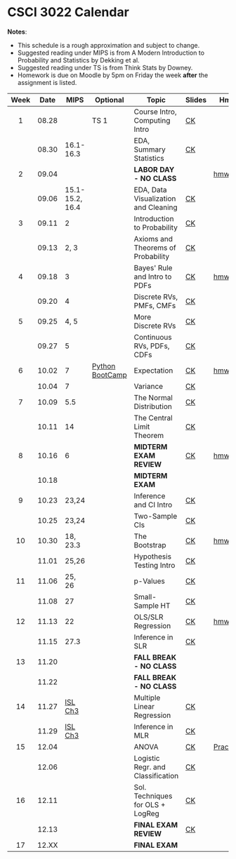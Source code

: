 # CSCI 3022 Calendar

**Notes**:
- This schedule is a rough approximation and subject to change.
- Suggested reading under MIPS is from A Modern Introduction to Probability and Statistics by Dekking et al. 
- Suggested reading under TS is from Think Stats by Downey. 
- Homework is due on Moodle by 5pm on Friday the week **after** the assignment is listed. 

|Week	| Date 		   | MIPS                 | Optional |        Topic             	       | Slides       | Hmwk  	  | 
|:-----:|:------------:| ---------------------|----------|-------------------------------------|--------------|-----------|
|1      | 08.28        |                      | TS 1     |Course Intro, Computing Intro 	   |[CK](https://goo.gl/JmqTbf)|| 
|       | 08.30        | 16.1-16.3            |          |EDA, Summary Statistics 			   |[CK](https://goo.gl/xt5Lvp) || 
|2      | 09.04        |                      |          |**LABOR DAY - NO CLASS**             |			    |	[hmwk1](https://github.com/chrisketelsen/csci3022/tree/master/hmwk/hmwk01)	| 
|       | 09.06        | 15.1-15.2, 16.4      |          |EDA, Data Visualization and Cleaning |[CK](https://goo.gl/RCJ9fh) || 
|3      | 09.11        | 2                    |          |Introduction to Probability   	   | [CK](https://goo.gl/oySGY7)		    |			| 
|       | 09.13        | 2, 3                 |          |Axioms and Theorems of Probability   | [CK](https://goo.gl/sjP8Hd)|			| 
|4      | 09.18        | 3                    |          |Bayes' Rule and Intro to PDFs		   | [CK](https://www.cs.colorado.edu/~ketelsen/files/courses/csci3022/slides/lesson06.pdf)     |	[hmwk2](https://github.com/chrisketelsen/csci3022/tree/master/hmwk/hmwk02)	| 
|       | 09.20        | 4                    |          |Discrete RVs, PMFs, CMFs             | [CK](https://goo.gl/37g8Fc)		    |			| 
|5      | 09.25        | 4, 5                 |          |More Discrete RVs		   |	[CK](https://goo.gl/X35qPi)		    |			| 
|       | 09.27        | 5                    |          |Continuous RVs, PDFs, CDFs           |[CK](https://goo.gl/oR3dcs)|			| 
|6      | 10.02        | 7                    | [Python BootCamp](https://github.com/dblarremore/csci3022/tree/master/pythonbootcamp)         |Expectation                          |[CK](https://www.cs.colorado.edu/~ketelsen/files/courses/csci3022/slides/lesson10.pdf)|	[hmwk3](https://github.com/chrisketelsen/csci3022/tree/master/hmwk/hmwk03)	| 
|       | 10.04        | 7                    |          |Variance                             | [CK](https://goo.gl/M7GA3T)| 			|
|7      | 10.09        | 5.5                  |          |The Normal Distribution              |[CK](https://goo.gl/eymTUV)|			| 
|       | 10.11        | 14                   |          |The Central Limit Theorem            |[CK](https://goo.gl/t67d25)|			| 
|8      | 10.16        | 6                    |          |**MIDTERM EXAM REVIEW**               |	[CK](https://www.cs.colorado.edu/~ketelsen/files/courses/csci3022/slides/3022-Review-Scratch.pdf)		    |	[hmwk4](https://github.com/chrisketelsen/csci3022/tree/master/hmwk/hmwk04)	| 
|       | 10.18        |                      |          |**MIDTERM EXAM**                     |			    |			| 
|9      | 10.23        |  23,24                    |          |Inference and CI Intro        | [CK](https://www.cs.colorado.edu/~ketelsen/files/courses/csci3022/slides/lesson14.pdf)| 
|       | 10.25        |  23,24                    |          |Two-Sample CIs| 		        [CK](https://www.cs.colorado.edu/~ketelsen/files/courses/csci3022/slides/lesson15.pdf)|	| 
|10     | 10.30        |  18, 23.3 |          |The Bootstrap              |	[CK](https://goo.gl/1Kf1xk)|	[hmwk5](https://github.com/chrisketelsen/csci3022/tree/master/hmwk/hmwk05)	| 
|       | 11.01| 25,26|          |Hypothesis Testing Intro |	[CK](https://goo.gl/D6jZcd)| 
|11     | 11.06        | 25, 26                     |          |p-Values|	[CK](https://goo.gl/THAj7N)|			| 
|       | 11.08        | 27                     |          |Small-Sample HT             |	[CK](https://goo.gl/xohzsm)		    |			| 
|12     | 11.13        | 22                   |          |OLS/SLR Regression    |[CK](https://goo.gl/ZroGr4)|	[hmwk6](https://github.com/chrisketelsen/csci3022/tree/master/hmwk/hmwk06)	| 
|       | 11.15 | 27.3  |          |Inference in SLR|	[CK](https://goo.gl/UZ9nbY)|			| 
|13     | 11.20        |                      |          |**FALL BREAK - NO CLASS**            |			    |			| 
|       | 11.22        |                      |          |**FALL BREAK - NO CLASS**            |			    |			| 
|14     | 11.27        |[ISL Ch3](https://goo.gl/RhWZ4W) |          |Multiple Linear Regression           |[CK](https://goo.gl/R96avQ)|			| 
|       | 11.29        |[ISL Ch3](https://goo.gl/RhWZ4W) |          |Inference in MLR    	| [CK](https://goo.gl/PAVYXj)|			| 
|15     | 12.04        |                      |          |ANOVA                                |	[CK](https://www.cs.colorado.edu/~ketelsen/files/courses/csci3022/slides/lesson24.pdf)| [Practicum](https://github.com/chrisketelsen/csci3022/tree/master/practicum)	| 
|       | 12.06        |                      |          |Logistic Regr. and Classification     |	[CK](https://www.cs.colorado.edu/~ketelsen/files/courses/csci3022/slides/lesson25.pdf)|		| 
|16     | 12.11        |                      |          |Sol. Techniques for OLS + LogReg     |[CK](https://www.cs.colorado.edu/~ketelsen/files/courses/csci3022/slides/lesson26.pdf)|			| 
|       | 12.13        |                      |          |**FINAL EXAM REVIEW**                | [CK](https://www.cs.colorado.edu/~ketelsen/files/courses/csci3022/slides/final_review.pdf)			    |			| 
|17     | 12.XX        |                      |          |**FINAL EXAM**                       |			    |			| 
